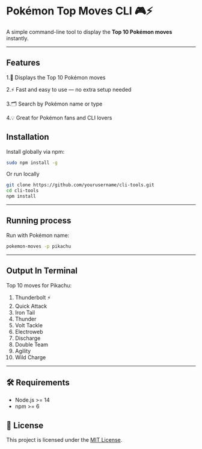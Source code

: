 # Pokémon Top Moves CLI 🎮⚡
A simple command-line tool to display the **Top 10 Pokémon moves** instantly.

-------
## Features

1.🎯 Displays the Top 10 Pokémon moves 

2.⚡ Fast and easy to use — no extra setup needed

3.🗂 Search by Pokémon name or type

4.💡 Great for Pokémon fans and CLI lovers

## Installation

Install globally via npm:
```bash
sudo npm install -g
```
Or run locally
```bash
git clone https://github.com/yourusername/cli-tools.git
cd cli-tools
npm install
```
---

## Running process

Run with Pokémon name:
```bash
pokemon-moves -p pikachu
```
-----
## Output In Terminal
Top 10 moves for Pikachu:
1. Thunderbolt ⚡
2. Quick Attack
3. Iron Tail
4. Thunder
5. Volt Tackle
6. Electroweb
7. Discharge
8. Double Team
9. Agility
10. Wild Charge


---


## 🛠 Requirements
- Node.js >= 14
- npm >= 6

## 📜 License
This project is licensed under the [MIT License](LICENSE).
